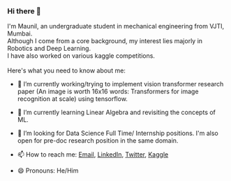 ### Hi there 👋 
I'm Maunil, an undergraduate student in mechanical engineering from VJTI, Mumbai.<br />
Although I come from a core background, my interest lies majorly in Robotics and Deep Learning.<br />
I have also worked on various kaggle competitions. <br /><br />
Here's what you need to know about me:

- 🔭 I’m currently working/trying to implement vision transformer research paper (An image is worth 16x16 words: Transformers for image recognition at scale) using tensorflow.
- 🌱 I’m currently learning Linear Algebra and revisiting the concepts of ML.
- 👯 I’m looking for Data Science Full Time/ Internship positions. I'm also open for pre-doc research position in the same domain.
- 📫 How to reach me: [Email](maunilshah@gmail.com), [LinkedIn](https://www.linkedin.com/in/maunil-shah-2987421a7/), [Twitter](https://twitter.com/MaunilShah10), [Kaggle](https://www.kaggle.com/maunilshah)

- 😄 Pronouns: He/Him
<!--
- ⚡ Fun fact: 
-->
